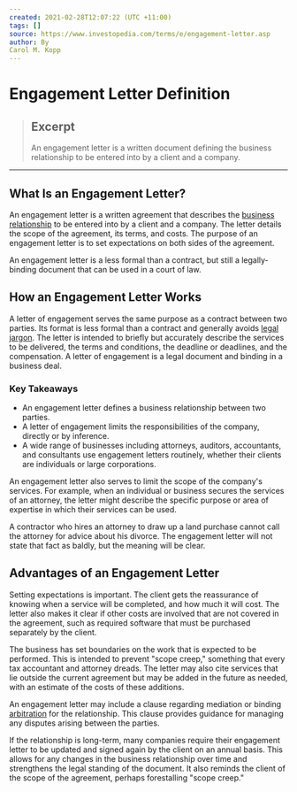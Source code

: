 ```yaml
---
created: 2021-02-28T12:07:22 (UTC +11:00)
tags: []
source: https://www.investopedia.com/terms/e/engagement-letter.asp
author: By
Carol M. Kopp
---
```


# Engagement Letter Definition

> ## Excerpt
> An engagement letter is a written document defining the business relationship to be entered into by a client and a company.

---
## What Is an Engagement Letter?

An engagement letter is a written agreement that describes the [business relationship](https://www.investopedia.com/articles/financialcareers/08/business-owner-relationships.asp) to be entered into by a client and a company. The letter details the scope of the agreement, its terms, and costs. The purpose of an engagement letter is to set expectations on both sides of the agreement.

An engagement letter is a less formal than a contract, but still a legally-binding document that can be used in a court of law.

## How an Engagement Letter Works

A letter of engagement serves the same purpose as a contract between two parties. Its format is less formal than a contract and generally avoids [legal jargon](https://www.investopedia.com/articles/stocks/09/abcs-of-private-equity.asp). The letter is intended to briefly but accurately describe the services to be delivered, the terms and conditions, the deadline or deadlines, and the compensation. A letter of engagement is a legal document and binding in a business deal.

### Key Takeaways

-   An engagement letter defines a business relationship between two parties.
-   A letter of engagement limits the responsibilities of the company, directly or by inference.
-   A wide range of businesses including attorneys, auditors, accountants, and consultants use engagement letters routinely, whether their clients are individuals or large corporations.

An engagement letter also serves to limit the scope of the company's services. For example, when an individual or business secures the services of an attorney, the letter might describe the specific purpose or area of expertise in which their services can be used.

A contractor who hires an attorney to draw up a land purchase cannot call the attorney for advice about his divorce. The engagement letter will not state that fact as baldly, but the meaning will be clear.

## Advantages of an Engagement Letter

Setting expectations is important. The client gets the reassurance of knowing when a service will be completed, and how much it will cost. The letter also makes it clear if other costs are involved that are not covered in the agreement, such as required software that must be purchased separately by the client.

The business has set boundaries on the work that is expected to be performed. This is intended to prevent "scope creep," something that every tax accountant and attorney dreads. The letter may also cite services that lie outside the current agreement but may be added in the future as needed, with an estimate of the costs of these additions.

An engagement letter may include a clause regarding mediation or binding [arbitration](https://www.investopedia.com/terms/a/arbitration.asp) for the relationship. This clause provides guidance for managing any disputes arising between the parties.

If the relationship is long-term, many companies require their engagement letter to be updated and signed again by the client on an annual basis. This allows for any changes in the business relationship over time and strengthens the legal standing of the document. It also reminds the client of the scope of the agreement, perhaps forestalling "scope creep."
